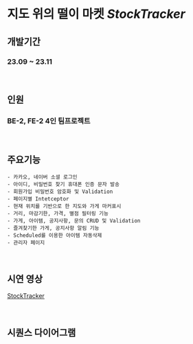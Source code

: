  # 지도 위의 떨이 마켓   *StockTracker* 
   ## 개발기간 
   ### 23.09 ~ 23.11 

   <br>

   ## 인원
   ### BE-2, FE-2 4인 팀프로젝트

  <br>
  
   ## 주요기능
    - 카카오, 네이버 소셜 로그인
    - 아이디, 비밀번호 찾기 휴대폰 인증 문자 발송
    - 회원가입 비밀번호 암호화 및 Validation
    - 페이지별 Intetceptor
    - 현재 위치를 기반으로 한 지도와 가게 마커표시
    - 거리, 마감기한, 가격, 별점 필터링 기능
    - 가게, 아이템, 공지사항, 문의 CRUD 및 Validation
    - 즐겨찾기한 가게, 공지사항 알림 기능
    - Scheduled를 이용한 아이템 자동삭제
    - 관리자 페이지

  <br>

  ## 시연 영상
   [StockTracker](https://www.youtube.com/watch?v=KaBPVHFWDTw)

   <br>
   
   ## 시퀀스 다이어그램
   
